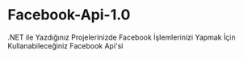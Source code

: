 # Facebook-Api-1.0
.NET ile Yazdığınız Projelerinizde Facebook İşlemlerinizi Yapmak İçin Kullanabileceğiniz Facebook Api'si
